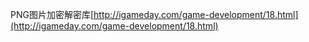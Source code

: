 PNG图片加密解密库[http://igameday.com/game-development/18.html](http://igameday.com/game-development/18.html)
